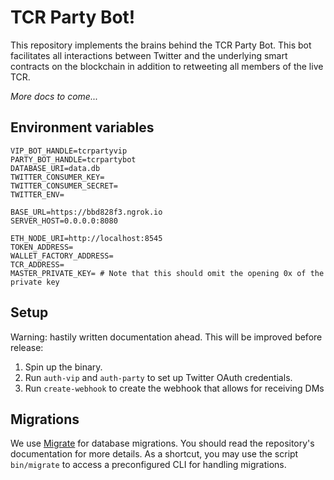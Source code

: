 # TCR Party Bot!

This repository implements the brains behind the TCR Party Bot. This bot
facilitates all interactions between Twitter and the underlying smart contracts
on the blockchain in addition to retweeting all members of the live TCR.

_More docs to come..._

## Environment variables
```
VIP_BOT_HANDLE=tcrpartyvip
PARTY_BOT_HANDLE=tcrpartybot
DATABASE_URI=data.db
TWITTER_CONSUMER_KEY=
TWITTER_CONSUMER_SECRET=
TWITTER_ENV=

BASE_URL=https://bbd828f3.ngrok.io
SERVER_HOST=0.0.0.0:8080

ETH_NODE_URI=http://localhost:8545
TOKEN_ADDRESS=
WALLET_FACTORY_ADDRESS=
TCR_ADDRESS=
MASTER_PRIVATE_KEY= # Note that this should omit the opening 0x of the private key
```

## Setup
Warning: hastily written documentation ahead. This will be improved before
release:

1. Spin up the binary.
2. Run `auth-vip` and `auth-party` to set up Twitter OAuth credentials.
3. Run `create-webhook` to create the webhook that allows for receiving DMs

## Migrations
We use [Migrate](https://github.com/golang-migrate/migrate/tree/master/cli) for
database migrations.
You should read the repository's documentation for more details. As a shortcut,
you may use the script `bin/migrate` to access a preconfigured CLI for handling
migrations.
